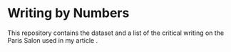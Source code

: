 # Writing by Numbers
This repository contains the dataset and a list of the critical writing on the Paris Salon used in my article .
